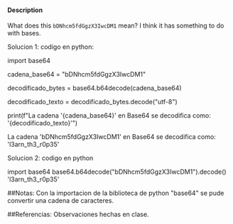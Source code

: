 

#### Description

What does this `bDNhcm5fdGgzX3IwcDM1` mean? I think it has something to do with bases.

Solucion 1:
codigo en python:

import base64

cadena_base64 = "bDNhcm5fdGgzX3IwcDM1"

decodificado_bytes = base64.b64decode(cadena_base64)

decodificado_texto = decodificado_bytes.decode("utf-8")

print(f"La cadena '{cadena_base64}' en Base64 se decodifica como: '{decodificado_texto}'")

La cadena 'bDNhcm5fdGgzX3IwcDM1' en Base64 se decodifica como: 'l3arn_th3_r0p35'


Solucion 2:
codigo en python

import base64
base64.b64decode("bDNhcm5fdGgzX3IwcDM1").decode()
'l3arn_th3_r0p35'

##Notas:
Con la importacion de la biblioteca de python "base64" se pude convertir una cadena de caracteres.

##Referencias:
Observaciones hechas en clase.